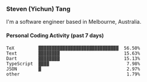 ### Steven (Yichun) Tang

I'm a software engineer based in Melbourne, Australia.

#### Personal Coding Activity (past 7 days)
```
TeX         ▓▓▓▓▓▓▓▓▓▓▓▓▓▓▓▓▓▓▓▓▓▓▓▓▓▓▓▓▓▓  56.50%
Text        ▓▓▓▓▓▓▓▓                        15.63%
Dart        ▓▓▓▓▓▓▓▓                        15.13%
TypeScript  ▓▓▓▓                             7.98%
JSON        ▓                                2.97%
other                                        1.79%
```
